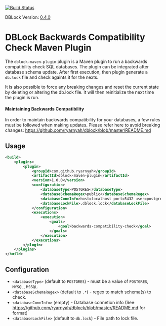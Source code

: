 [![Build Status](https://travis-ci.org/ryarnyah/dblock-maven-plugin.svg?branch=master)](https://travis-ci.org/ryarnyah/dblock-maven-plugin) 

DBLock Version: [0.4.0](https://github.com/ryarnyah/dblock/releases/tag/0.4.0)

# DBLock Backwards Compatibility Check Maven Plugin

The <code>dblock-maven-plugin</code> plugin is a Maven plugin to run a backwards compatibility 
check SQL databases. The plugin can be integrated after database schema update.
After first execution, then plugin generate a `db.lock` file and check againts it
for the nexts.

It is also possible to force any breaking changes and reset the current state
by deleting or altering the db.lock file. It will then reinitialize the next time the
plugin is run.

#### Maintaining Backwards Compatibility
In order to maintain backwards compatibility for your databases, a few
rules must be followed when making updates. Please refer here to avoid breaking changes:
https://github.com/ryarnyah/dblock/blob/master/README.md

## Usage

```xml
<build>
    <plugins>
        <plugin>
            <groupId>com.github.ryarnyah</groupId>
            <artifactId>dblock-maven-plugin</artifactId>
            <version>1.0.0</version>
            <configuration>
                <databaseType>POSTGRES</databaseType>
                <databaseSchemaRegex>public</databaseSchemaRegex>
                <databaseConnInfo>host=localhost port=5432 user=postgres dbname=test sslmode=disable password=postgres</databaseConnInfo>
                <databaseLockFile>.dblock.lock</databaseLockFile>
            </configuration>
            <executions>
                <execution>
                    <goals>
                        <goal>backwards-compatibility-check</goal>
                    </goals>
                </execution>
            </executions>
        </plugin>
    </plugins>
</build>
```

## Configuration

* `<databaseType>` (default to `POSTGRES`) - must be a value of `POSTGRES`, `MYSQL`, `MSSQL`.
* `<databaseSchemaRegex>` (default to `.*`) - regex to match schema(s) to check.
* `<databaseConnInfo>` (empty) - Database connetion info (See https://github.com/ryarnyah/dblock/blob/master/README.md for format)
* `<databaseLockFile>` (default to `db.lock`) - File path to lock file.
